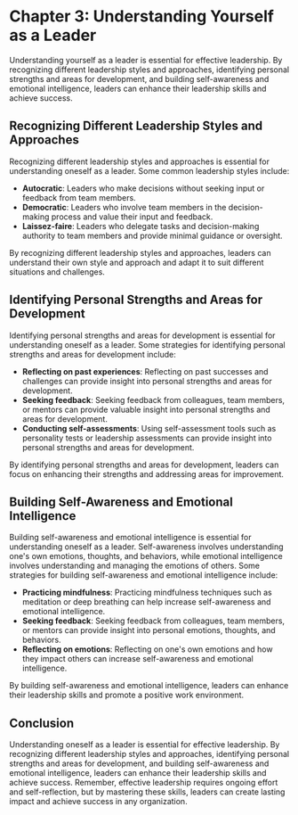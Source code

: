 Chapter 3: Understanding Yourself as a Leader
=============================================

Understanding yourself as a leader is essential for effective leadership. By recognizing different leadership styles and approaches, identifying personal strengths and areas for development, and building self-awareness and emotional intelligence, leaders can enhance their leadership skills and achieve success.

Recognizing Different Leadership Styles and Approaches
------------------------------------------------------

Recognizing different leadership styles and approaches is essential for understanding oneself as a leader. Some common leadership styles include:

- **Autocratic**: Leaders who make decisions without seeking input or feedback from team members.
- **Democratic**: Leaders who involve team members in the decision-making process and value their input and feedback.
- **Laissez-faire**: Leaders who delegate tasks and decision-making authority to team members and provide minimal guidance or oversight.

By recognizing different leadership styles and approaches, leaders can understand their own style and approach and adapt it to suit different situations and challenges.

Identifying Personal Strengths and Areas for Development
--------------------------------------------------------

Identifying personal strengths and areas for development is essential for understanding oneself as a leader. Some strategies for identifying personal strengths and areas for development include:

- **Reflecting on past experiences**: Reflecting on past successes and challenges can provide insight into personal strengths and areas for development.
- **Seeking feedback**: Seeking feedback from colleagues, team members, or mentors can provide valuable insight into personal strengths and areas for development.
- **Conducting self-assessments**: Using self-assessment tools such as personality tests or leadership assessments can provide insight into personal strengths and areas for development.

By identifying personal strengths and areas for development, leaders can focus on enhancing their strengths and addressing areas for improvement.

Building Self-Awareness and Emotional Intelligence
--------------------------------------------------

Building self-awareness and emotional intelligence is essential for understanding oneself as a leader. Self-awareness involves understanding one's own emotions, thoughts, and behaviors, while emotional intelligence involves understanding and managing the emotions of others. Some strategies for building self-awareness and emotional intelligence include:

- **Practicing mindfulness**: Practicing mindfulness techniques such as meditation or deep breathing can help increase self-awareness and emotional intelligence.
- **Seeking feedback**: Seeking feedback from colleagues, team members, or mentors can provide insight into personal emotions, thoughts, and behaviors.
- **Reflecting on emotions**: Reflecting on one's own emotions and how they impact others can increase self-awareness and emotional intelligence.

By building self-awareness and emotional intelligence, leaders can enhance their leadership skills and promote a positive work environment.

Conclusion
----------

Understanding oneself as a leader is essential for effective leadership. By recognizing different leadership styles and approaches, identifying personal strengths and areas for development, and building self-awareness and emotional intelligence, leaders can enhance their leadership skills and achieve success. Remember, effective leadership requires ongoing effort and self-reflection, but by mastering these skills, leaders can create lasting impact and achieve success in any organization.

